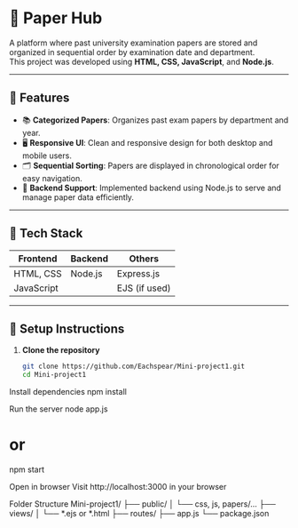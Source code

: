 # 📄 Paper Hub

A platform where past university examination papers are stored and organized in sequential order by examination date and department.  
This project was developed using **HTML, CSS, JavaScript**, and **Node.js**.

---

## 🚀 Features

- 📚 **Categorized Papers**: Organizes past exam papers by department and year.
- 🖥️ **Responsive UI**: Clean and responsive design for both desktop and mobile users.
- 🗂️ **Sequential Sorting**: Papers are displayed in chronological order for easy navigation.
- 🔧 **Backend Support**: Implemented backend using Node.js to serve and manage paper data efficiently.

---

## 📌 Tech Stack

| Frontend        | Backend   | Others     |
|-----------------|-----------|------------|
| HTML, CSS       | Node.js   | Express.js |
| JavaScript      |           | EJS (if used) |

---

## 🔧 Setup Instructions

1. **Clone the repository**  
   ```bash
   git clone https://github.com/Eachspear/Mini-project1.git
   cd Mini-project1
Install dependencies
npm install

Run the server
node app.js
# or
npm start

Open in browser
Visit http://localhost:3000 in your browser

Folder Structure
Mini-project1/
├── public/
│   └── css, js, papers/...
├── views/
│   └── *.ejs or *.html
├── routes/
├── app.js
└── package.json
